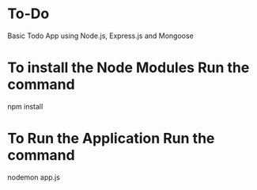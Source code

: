 # To-Do
 Basic Todo App using Node.js, Express.js and Mongoose
# To install the Node Modules Run the command
npm install
# To Run the Application Run the command
nodemon app.js
